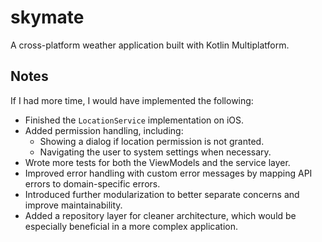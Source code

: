 # skymate
A cross-platform weather application built with Kotlin Multiplatform.

## Notes

If I had more time, I would have implemented the following:

- Finished the `LocationService` implementation on iOS.
- Added permission handling, including:
    - Showing a dialog if location permission is not granted.
    - Navigating the user to system settings when necessary.
- Wrote more tests for both the ViewModels and the service layer.
- Improved error handling with custom error messages by mapping API errors to domain-specific errors.
- Introduced further modularization to better separate concerns and improve maintainability.
- Added a repository layer for cleaner architecture, which would be especially beneficial in a more complex application.

